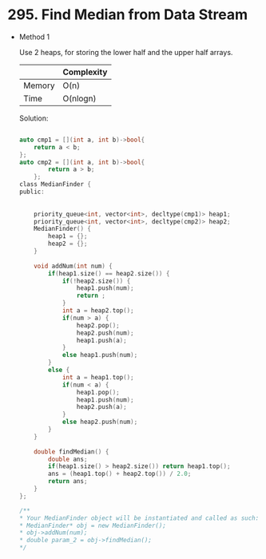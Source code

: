 # 295. Find Median from Data Stream
- Method 1

    Use 2 heaps, for storing the lower half and the upper half arrays.

    | |   Complexity  |
    | ----------- | ----------- | 
    |  Memory     | O(n) | 
    |      Time       |  O(nlogn) | 


    Solution:

    ``` h

    auto cmp1 = [](int a, int b)->bool{
        return a < b;
    };
    auto cmp2 = [](int a, int b)->bool{
            return a > b;
        };
    class MedianFinder {
    public:
        
        
        priority_queue<int, vector<int>, decltype(cmp1)> heap1;
        priority_queue<int, vector<int>, decltype(cmp2)> heap2;
        MedianFinder() {
            heap1 = {};
            heap2 = {};
        }
        
        void addNum(int num) {
            if(heap1.size() == heap2.size()) {
                if(!heap2.size()) {
                    heap1.push(num);
                    return ;
                }
                int a = heap2.top();
                if(num > a) {
                    heap2.pop();
                    heap2.push(num);
                    heap1.push(a);
                }
                else heap1.push(num);
            }
            else {
                int a = heap1.top();
                if(num < a) {
                    heap1.pop();
                    heap1.push(num);
                    heap2.push(a);
                }
                else heap2.push(num);
            }
        }
        
        double findMedian() {
            double ans;
            if(heap1.size() > heap2.size()) return heap1.top();
            ans = (heap1.top() + heap2.top()) / 2.0;
            return ans;
        }
    };

    /**
    * Your MedianFinder object will be instantiated and called as such:
    * MedianFinder* obj = new MedianFinder();
    * obj->addNum(num);
    * double param_2 = obj->findMedian();
    */

    ```

<!-- - Method 2

    This is another method.

    | |   Complexity  |
    | ----------- | ----------- | 
    |  Memory     | O(n) | 
    |      Time       |  O(n) | 


    Solution:

    ``` h



    ```

- Additional Knowledge:
       
    Here are some additional knowledge.



<br> -->